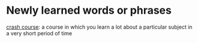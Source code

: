 # Newly learned words or phrases

[crash course](https://www.ldoceonline.com/dictionary/crash-course): a course in which you learn a lot about a particular subject in a very short period of time

